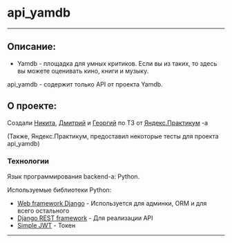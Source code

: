 # api_yamdb
***
## Описание:
- Yamdb - площадка для умных критиков.
  Если вы из таких, то здесь вы можете оценивать кино, книги и музыку.

api_yamdb - содержит только API от проекта Yamdb.

## О проекте:
Создали [Никита](https://github.com/NiKuma0),
[Дмитрий](https://github.com/WillBeDream) и 
[Георгий](https://github.com/GEORGELIZGIN)
по ТЗ от [Яндекс.Практикум](https://praktikum.yandex.ru/) -а

(Также, Яндекс.Практикум, предоставил некоторые тесты для проекта api_yamdb)
### Технологии
Язык программирования backend-а: Python.

Используемые библиотеки Python:
* [Web framework Django](https://www.djangoproject.com/) - 
  Используется для админки, ORM и для всего остального
* [Django REST framework](https://www.django-rest-framework.org/) - 
  Для реализации API
* [Simple JWT](https://django-rest-framework-simplejwt.readthedocs.io/en/latest/) - 
  Токен
  
***

